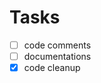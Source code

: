 <!---
This file was created using TASK.md
https://github.com/democraz20/taskmd
-->

# Tasks

- [ ] code comments
- [ ] documentations
- [X] code cleanup
